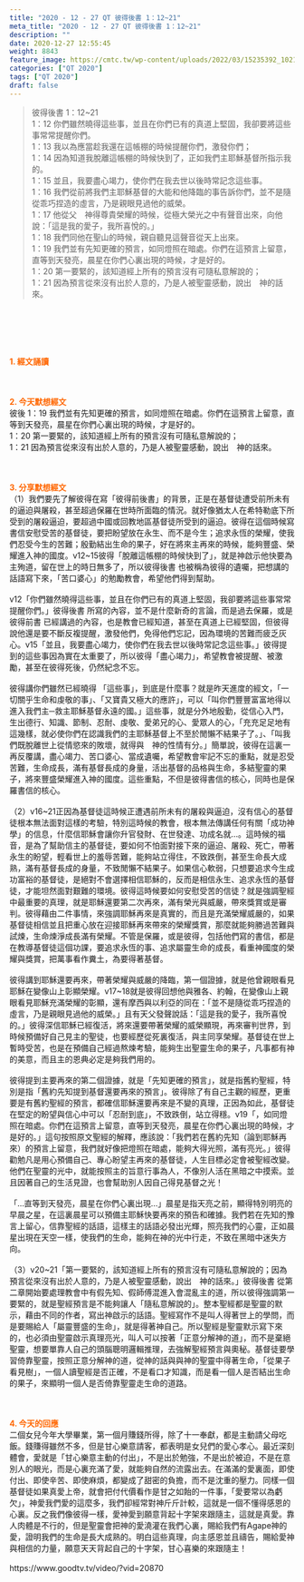 ```yaml
---
title: "2020 - 12 - 27 QT 彼得後書 1：12~21"
meta_title: "2020 - 12 - 27 QT 彼得後書 1：12~21"
description: ""
date: 2020-12-27 12:55:45
weight: 8843
feature_image: https://cmtc.tw/wp-content/uploads/2022/03/15235392_10211799862337740_180693556567566654_o-1.webp
categories: ["QT 2020"]
tags: ["QT 2020"]
draft: false
---
```


<blockquote>彼得後書 1：12~21<br />
1：12 你們雖然曉得這些事，並且在你們已有的真道上堅固，我卻要將這些事常常提醒你們。<br />
1：13 我以為應當趁我還在這帳棚的時候提醒你們，激發你們；<br />
1：14 因為知道我脫離這帳棚的時候快到了，正如我們主耶穌基督所指示我的。<br />
1：15 並且，我要盡心竭力，使你們在我去世以後時常記念這些事。<br />
1：16 我們從前將我們主耶穌基督的大能和他降臨的事告訴你們，並不是隨從乖巧捏造的虛言，乃是親眼見過他的威榮。<br />
1：17 他從父　神得尊貴榮耀的時候，從極大榮光之中有聲音出來，向他說：「這是我的愛子，我所喜悅的。」<br />
1：18 我們同他在聖山的時候，親自聽見這聲音從天上出來。<br />
1：19 我們並有先知更確的預言，如同燈照在暗處。你們在這預言上留意，直等到天發亮，晨星在你們心裏出現的時候，才是好的。<br />
1：20 第一要緊的，該知道經上所有的預言沒有可隨私意解說的；<br />
1：21 因為預言從來沒有出於人意的，乃是人被聖靈感動，說出　神的話來。</blockquote><br />
&nbsp;<br />
<br />
&nbsp;<br />
<br />
<span style="color: #ff6600;"><strong>1. </strong><strong>經文誦讀</strong></span><br />
<br />
<span style="color: #ff6600;"><strong> </strong></span><br />
<br />
<span style="color: #ff6600;"><strong>2. 今天默想</strong><strong>經文<br />
</strong></span>彼後 1：19 我們並有先知更確的預言，如同燈照在暗處。你們在這預言上留意，直等到天發亮，晨星在你們心裏出現的時候，才是好的。<br />
1：20 第一要緊的，該知道經上所有的預言沒有可隨私意解說的；<br />
1：21 因為預言從來沒有出於人意的，乃是人被聖靈感動，說出　神的話來。<br />
<br />
&nbsp;<br />
<br />
<span style="color: #ff6600;"><strong>3. 分享默想經文<br />
</strong></span>（1）我們要先了解彼得在寫「彼得前後書」的背景，正是在基督徒遭受前所未有的逼迫與屠殺，甚至超過保羅在世時所面臨的情況。就好像猶太人在希特勒底下所受到的屠殺逼迫，要超過中國或回教地區基督徒所受到的逼迫。彼得在這個時候寫書信安慰受苦的基督徒，要把盼望放在永生、而不是今生；追求永恆的榮耀，使我們忍受今生的苦難；殷勤結出生命的果子，好在將來主再來的時候，能夠豐盛、榮耀進入神的國度。v12~15彼得「脫離這帳棚的時候快到了」，就是神啟示他快要為主殉道，留在世上的時日無多了，所以彼得後書 也被稱為彼得的遺囑，把想講的話語寫下來，「苦口婆心」的勉勵教會，希望他們得到幫助。<br />
<br />
v12「你們雖然曉得這些事，並且在你們已有的真道上堅固，我卻要將這些事常常提醒你們。」彼得後書 所寫的內容，並不是什麼新奇的言論，而是過去保羅，或是彼得前書 已經講過的內容，也是教會已經知道，甚至在真道上已經堅固，但彼得說他還是要不斷反複提醒，激發他們，免得他們忘記，因為環境的苦難而疲乏灰心。v15「並且，我要盡心竭力，使你們在我去世以後時常記念這些事。」彼得提到的這些事因為實在太重要了，所以彼得「盡心竭力」，希望教會被提醒、被激勵，甚至在彼得死後，仍然紀念不忘。<br />
<br />
彼得講你們雖然已經曉得 「這些事」，到底是什麼事？就是昨天進度的經文，「一切關乎生命和虔敬的事」、「又寶貴又極大的應許」，可以「叫你們豐豐富富地得以進入我們主─救主耶穌基督永遠的國。」這些事，就是分外地殷勤，從信心入門，生出德行、知識、節制、忍耐、虔敬、愛弟兄的心、愛眾人的心，「充充足足地有這幾樣，就必使你們在認識我們的主耶穌基督上不至於閒懶不結果子了。」、「叫我們既脫離世上從情慾來的敗壞，就得與　神的性情有分。」簡單說，彼得在這裏一再反覆講，盡心竭力、苦口婆心、當成遺囑，希望教會牢記不忘的重點，就是忍受苦難，生命成長，滿有基督長成的身量，活出基督的品格與生命，多結聖靈的果子，將來豐盛榮耀進入神的國度。這些重點，不但是彼得書信的核心，同時也是保羅書信的核心。<br />
<br />
（2）v16~21正因為基督徒這時候正遭遇前所未有的屠殺與逼迫，沒有信心的基督徒根本無法面對這樣的考驗，特別這時候的教會，根本無法傳講任何有關「成功神學」的信息，什麼信耶穌會讓你升官發財、在世發達、功成名就…。這時候的福音，是為了幫助信主的基督徒，要如何不怕面對接下來的逼迫、屠殺、死亡，帶著永生的盼望，輕看世上的羞辱苦難，能夠站立得住，不致跌倒，甚至生命長大成熟，滿有基督長成的身量，不致閒懶不結果子。如果信心軟弱，只想要追求今生成功富裕的基督徒，是絕對不會選擇相信耶穌的，反而是相信永生、追求永恆的基督徒，才能坦然面對艱難的環境。彼得這時候要如何安慰受苦的信徒？就是強調聖經中最重要的真理，就是耶穌還要第二次再來，滿有榮光與威嚴，帶來獎賞或是審判。彼得藉由二件事情，來強調耶穌再來是真實的，而且是充滿榮耀威嚴的，如果基督徒相信並且把重心放在迎接耶穌再來帶來的榮耀獎賞，那麼就能夠勝過苦難與試煉，生命煉淨成長滿有榮耀。不管是保羅，或是彼得，包括他們寫的書信，都是在教導基督徒這個功課，要追求永恆的事、追求屬靈生命的成長，看重神國度的榮耀與獎賞，把萬事看作糞土，為要得著基督。<br />
<br />
彼得講到耶穌還要再來，帶著榮耀與威嚴的降臨，第一個證據，就是他曾親眼看見耶穌在變像山上彰顯榮耀。v17~18就是彼得回想他與雅各、約翰，在變像山上親眼看見耶穌充滿榮耀的彰顯，還有摩西與以利亞的同在：「並不是隨從乖巧捏造的虛言，乃是親眼見過他的威榮。」且有天父發聲說話：「這是我的愛子，我所喜悅的。」彼得深信耶穌已經復活，將來還要帶著榮耀的威榮顯現，再來審判世界，到時候預備好自己見主的聖徒，也要經歷從死裏復活，與主同享榮耀。基督徒在世上暫時受苦，也是在預備自己經過熬煉考驗，能夠生出聖靈生命的果子，凡事都有神的美意，而且主的恩典必定是夠我們用的。<br />
<br />
彼得提到主要再來的第二個證據，就是「先知更確的預言」，就是指舊約聖經，特別是指「舊約先知提到基督還要再來的預言」。彼得除了有自己主觀的經歷，更重要是有舊約聖經的預言，都確信耶穌還要再來是不變的真理，正因為如此，基督徒在堅定的盼望與信心中可以「忍耐到底」，不致跌倒，站立得穩。v19「，如同燈照在暗處。你們在這預言上留意，直等到天發亮，晨星在你們心裏出現的時候，才是好的。」這句按照原文聖經的解釋，應該說：「我們若在舊約先知（論到耶穌再來）的預言上留意，我們就好像把燈照在暗處，能夠大得光照，滿有亮光。」彼得勸勉凡是用心預備自己、專心盼望主再來的基督徒，人生目標必定會被聖經改變。他們在聖靈的光中，就能按照主的旨意行事為人，不像別人活在黑暗之中摸索。並且因著自己的生活見證，也會幫助別人因自己得見基督之光！<br />
<br />
「…直等到天發亮，晨星在你們心裏出現…」晨星是指天亮之前，顯得特別明亮的早晨之星，在這裏晨星可以預備主耶穌快要再來的預告和確據。我們若在先知的豫言上留心，信靠聖經的話語，這樣主的話語必發出光輝，照亮我們的心靈，正如晨星出現在天空一樣，使我們的生命，能夠在神的光中行走，不致在黑暗中迷失方向。<br />
<br />
（3）v20~21「第一要緊的，該知道經上所有的預言沒有可隨私意解說的；因為預言從來沒有出於人意的，乃是人被聖靈感動，說出　神的話來。」彼得後書 從第二章開始要處理教會中有假先知、假師傅混進入會混亂主的道，所以彼得強調第一要緊的，就是聖經預言是不能夠讓人「隨私意解說的」。整本聖經都是聖靈的默示，藉由不同的作者，寫出神啟示的話語。聖經寫作不是叫人得著世上的學問，而是要賜給人「屬靈豐盛的生命」，就是得著神自己。所以聖經是聖靈默示寫下來的，也必須由聖靈啟示真理亮光，叫人可以按著「正意分解神的道」，而不是棄絕聖靈，想要單靠人自己的頭腦聰明邏輯推理，去強解聖經預言與奧秘。基督徒要學習倚靠聖靈，按照正意分解神的道，從神的話與與神的聖靈中得著生命，「從果子看見樹」，一個人讀聖經是否正確，不是看口才知識，而是看一個人是否結出生命的果子，來顯明一個人是否倚靠聖靈走生命的道路。<br />
<br />
&nbsp;<br />
<br />
<span style="color: #ff6600;"><strong>4. 今天的回應<br />
</strong></span>二個女兒今年大學畢業，第一個月賺錢所得，除了十一奉獻，都是主動請父母吃飯。錢賺得雖然不多，但是甘心樂意請客，都表明是女兒們的愛心孝心。最近深刻體會，愛就是「甘心樂意主動的付出」，不是出於勉強，不是出於被迫，不是在意別人的眼光，而是心裏充滿了愛，就能夠自然的流露出去。在滿滿的愛裏面，即使付出、即使辛苦、即使麻煩，都變成了甜密的負擔，而不是沈重的壓力。同樣一個基督徒如果真愛上帝，就會把付代價看作是甘之如飴的一件事，「愛要常以為虧欠」，神愛我們愛的這麼多，我們卻經常對神斤斤計較，這就是一個不懂得感恩的心裏。反之我們像彼得一樣，愛神愛到願意背起十字架來跟隨主，這就是真愛。靠人肉體是不行的，但是聖靈會把神的愛澆灌在我們心裏，賜給我們有Agape神的愛，證明我們的生命是長大成熟的。明白這些真理，向主感恩並且禱告，賜給愛神與相信的力量，願意天天背起自己的十字架，甘心喜樂的來跟隨主！<br />
<br />
https://www.goodtv.tv/video/?vid=20870<br />
<br />
&nbsp;<br />
<br />
&nbsp;
        